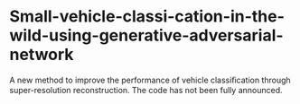 # Small-vehicle-classi-cation-in-the-wild-using-generative-adversarial-network
 A new method to improve the performance of vehicle classiﬁcation through super-resolution reconstruction.
The code has not been fully announced.

